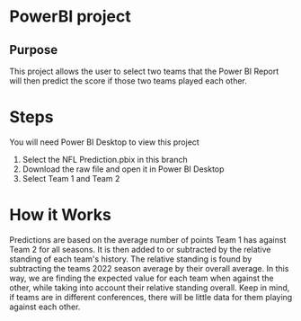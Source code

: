 # PowerBI project
## Purpose
This project allows the user to select two teams that the Power BI Report will then predict the score if those two teams played each other. 
# Steps 
You will need Power BI Desktop to view this project
1. Select the NFL Prediction.pbix in this branch
2. Download the raw file and open it in Power BI Desktop
3. Select Team 1 and Team 2
# How it Works
Predictions are based on the average number of points Team 1 has against Team 2 for all seasons. It is then added to or subtracted by the relative standing of each team's history. The relative standing is found by subtracting the teams 2022 season average by their overall average.
In this way, we are finding the expected value for each team when against the other, while taking into account their relative standing overall.
Keep in mind, if teams are in different conferences, there will be little data for them playing against each other.

